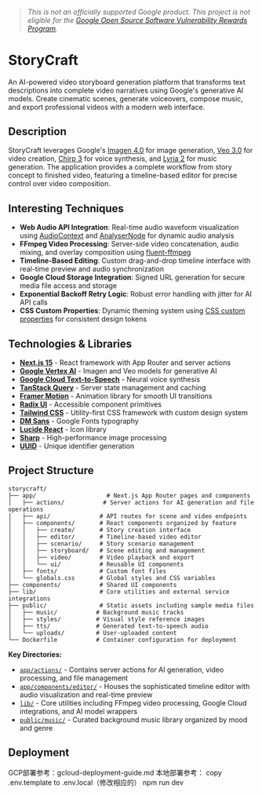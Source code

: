 > ###### _This is not an officially supported Google product. This project is not eligible for the [Google Open Source Software Vulnerability Rewards Program](https://bughunters.google.com/open-source-security)._


# StoryCraft

An AI-powered video storyboard generation platform that transforms text descriptions into complete video narratives using Google's generative AI models. Create cinematic scenes, generate voiceovers, compose music, and export professional videos with a modern web interface.

## Description

StoryCraft leverages Google's [Imagen 4.0](https://ai.google.dev/models/imagen) for image generation, [Veo 3.0](https://ai.google.dev/models/veo) for video creation, [Chirp 3](https://ai.google.dev/models/chirp) for voice synthesis, and [Lyria 2](https://ai.google.dev/models/lyria) for music generation. The application provides a complete workflow from story concept to finished video, featuring a timeline-based editor for precise control over video composition.

## Interesting Techniques

- **Web Audio API Integration**: Real-time audio waveform visualization using [AudioContext](https://developer.mozilla.org/en-US/docs/Web/API/AudioContext) and [AnalyserNode](https://developer.mozilla.org/en-US/docs/Web/API/AnalyserNode) for dynamic audio analysis
- **FFmpeg Video Processing**: Server-side video concatenation, audio mixing, and overlay composition using [fluent-ffmpeg](https://github.com/fluent-ffmpeg/node-fluent-ffmpeg)
- **Timeline-Based Editing**: Custom drag-and-drop timeline interface with real-time preview and audio synchronization
- **Google Cloud Storage Integration**: Signed URL generation for secure media file access and storage
- **Exponential Backoff Retry Logic**: Robust error handling with jitter for AI API calls
- **CSS Custom Properties**: Dynamic theming system using [CSS custom properties](https://developer.mozilla.org/en-US/docs/Web/CSS/Using_CSS_custom_properties) for consistent design tokens

## Technologies & Libraries

- **[Next.js 15](https://nextjs.org/)** - React framework with App Router and server actions
- **[Google Vertex AI](https://cloud.google.com/vertex-ai)** - Imagen and Veo models for generative AI
- **[Google Cloud Text-to-Speech](https://cloud.google.com/text-to-speech)** - Neural voice synthesis
- **[TanStack Query](https://tanstack.com/query/latest)** - Server state management and caching
- **[Framer Motion](https://www.framer.com/motion/)** - Animation library for smooth UI transitions
- **[Radix UI](https://www.radix-ui.com/)** - Accessible component primitives
- **[Tailwind CSS](https://tailwindcss.com/)** - Utility-first CSS framework with custom design system
- **[DM Sans](https://fonts.google.com/specimen/DM+Sans)** - Google Fonts typography
- **[Lucide React](https://lucide.dev/)** - Icon library
- **[Sharp](https://sharp.pixelplumbing.com/)** - High-performance image processing
- **[UUID](https://github.com/uuidjs/uuid)** - Unique identifier generation

## Project Structure

```
storycraft/
├── app/                    # Next.js App Router pages and components
│   ├── actions/           # Server actions for AI generation and file operations
│   ├── api/              # API routes for scene and video endpoints
│   ├── components/       # React components organized by feature
│   │   ├── create/       # Story creation interface
│   │   ├── editor/       # Timeline-based video editor
│   │   ├── scenario/     # Story scenario management
│   │   ├── storyboard/   # Scene editing and management
│   │   ├── video/        # Video playback and export
│   │   └── ui/           # Reusable UI components
│   ├── fonts/            # Custom font files
│   └── globals.css       # Global styles and CSS variables
├── components/           # Shared UI components
├── lib/                  # Core utilities and external service integrations
├── public/               # Static assets including sample media files
│   ├── music/           # Background music tracks
│   ├── styles/          # Visual style reference images
│   ├── tts/             # Generated text-to-speech audio
│   └── uploads/         # User-uploaded content
└── Dockerfile           # Container configuration for deployment
```

**Key Directories:**
- [`app/actions/`](app/actions/) - Contains server actions for AI generation, video processing, and file management
- [`app/components/editor/`](app/components/editor/) - Houses the sophisticated timeline editor with audio visualization and real-time preview
- [`lib/`](lib/) - Core utilities including FFmpeg video processing, Google Cloud integrations, and AI model wrappers
- [`public/music/`](public/music/) - Curated background music library organized by mood and genre

## Deployment

GCP部署参考：gcloud-deployment-guide.md
本地部署参考：
copy .env.template to .env.local（修改相应的）
npm run dev
